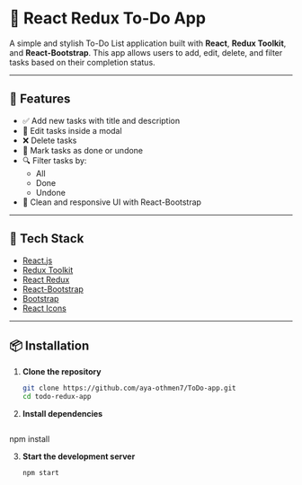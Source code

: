 # 📝 React Redux To-Do App

A simple and stylish To-Do List application built with **React**, **Redux Toolkit**, and **React-Bootstrap**. This app allows users to add, edit, delete, and filter tasks based on their completion status.

---

## 🚀 Features

- ✅ Add new tasks with title and description
- 📝 Edit tasks inside a modal
- ❌ Delete tasks
- 🎯 Mark tasks as done or undone
- 🔍 Filter tasks by:
  - All
  - Done
  - Undone
- 💄 Clean and responsive UI with React-Bootstrap

---

## 🧰 Tech Stack

- [React.js](https://reactjs.org/)
- [Redux Toolkit](https://redux-toolkit.js.org/)
- [React Redux](https://react-redux.js.org/)
- [React-Bootstrap](https://react-bootstrap.github.io/)
- [Bootstrap](https://getbootstrap.com/)
- [React Icons](https://react-icons.github.io/react-icons/)

---

## 📦 Installation

1. **Clone the repository**
   ```bash
   git clone https://github.com/aya-othmen7/ToDo-app.git
   cd todo-redux-app

2. **Install dependencies**
   ```bash
  npm install

3. **Start the development server**

    ```bash
    npm start

